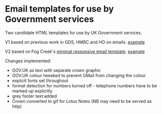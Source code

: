 # Email templates for use by Government services

Two candidate HTML templates for use by UK Government services.

V1 based on previous work in GDS, HMRC and HO on emails. [example](http://alphagov.github.io/email-template/email_template_1.html)

V2 based on Fog Creek's [minimal responsive email template](https://gist.github.com/tinabeans/6996367). [example](http://alphagov.github.io/email-template/email_template_2.html)


Changes implemented:

* GOV.UK as text with separate crown graphic
* GOV.UK colour tweaked to prevent GMail from changing the colour
* explicit fonts set throughout
* format detection for numbers turned off - telephone numbers have to be marked up explicitly
* grey footer text added
* Crown converted to gif for Lotus Notes (NB may need to be served as http)


